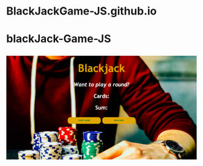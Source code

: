 # BlackJackGame-JS.github.io
# blackJack-Game-JS  <p align="center">   <img src="Screen-Shot.png" width="850" title="hover text">   </p> 
